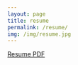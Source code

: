 ```yaml
---
layout: page
title: resume
permalink: /resume/
img: /img/resume.jpg
---
```


[Resume PDF](https://drive.google.com/file/d/1WV-Wce-Mf8B15m-7im-UhYFCg1vpSOod/view?usp=sharing)
